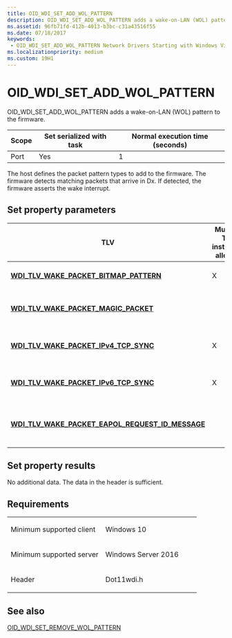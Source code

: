 ```yaml
---
title: OID_WDI_SET_ADD_WOL_PATTERN
description: OID_WDI_SET_ADD_WOL_PATTERN adds a wake-on-LAN (WOL) pattern to the firmware.
ms.assetid: 96fb71fd-412b-4013-b3bc-c31a43516f55
ms.date: 07/18/2017
keywords:
 - OID_WDI_SET_ADD_WOL_PATTERN Network Drivers Starting with Windows Vista
ms.localizationpriority: medium
ms.custom: 19H1
---
```


# OID\_WDI\_SET\_ADD\_WOL\_PATTERN


OID\_WDI\_SET\_ADD\_WOL\_PATTERN adds a wake-on-LAN (WOL) pattern to the firmware.

| Scope | Set serialized with task | Normal execution time (seconds) |
|-------|--------------------------|---------------------------------|
| Port  | Yes                      | 1                               |

 

The host defines the packet pattern types to add to the firmware. The firmware detects matching packets that arrive in Dx. If detected, the firmware asserts the wake interrupt.

## Set property parameters


| TLV                                                                                                              | Multiple TLV instances allowed | Optional | Description                                   |
|------------------------------------------------------------------------------------------------------------------|--------------------------------|----------|-----------------------------------------------|
| [**WDI\_TLV\_WAKE\_PACKET\_BITMAP\_PATTERN**](https://docs.microsoft.com/windows-hardware/drivers/network/wdi-tlv-wake-packet-bitmap-pattern)                       | X                              | X        | WOL pattern information.                      |
| [**WDI\_TLV\_WAKE\_PACKET\_MAGIC\_PACKET**](https://docs.microsoft.com/windows-hardware/drivers/network/wdi-tlv-wake-packet-magic-packet)                           |                                | X        | Pattern ID of the magic packet.               |
| [**WDI\_TLV\_WAKE\_PACKET\_IPv4\_TCP\_SYNC**](https://docs.microsoft.com/windows-hardware/drivers/network/wdi-tlv-wake-packet-ipv4-tcp-sync)                        | X                              | X        | WOL IPv4 TCP sync packet information.         |
| [**WDI\_TLV\_WAKE\_PACKET\_IPv6\_TCP\_SYNC**](https://docs.microsoft.com/windows-hardware/drivers/network/wdi-tlv-wake-packet-ipv6-tcp-sync)                        | X                              | X        | WOL IPv4 TCP sync packet information.         |
| [**WDI\_TLV\_WAKE\_PACKET\_EAPOL\_REQUEST\_ID\_MESSAGE**](https://docs.microsoft.com/windows-hardware/drivers/network/wdi-tlv-wake-packet-eapol-request-id-message) |                                | X        | WOL pattern ID of a EAPOL request ID message. |

 

## Set property results


No additional data. The data in the header is sufficient.

Requirements
------------

<table>
<colgroup>
<col width="50%" />
<col width="50%" />
</colgroup>
<tbody>
<tr class="odd">
<td><p>Minimum supported client</p></td>
<td><p>Windows 10</p></td>
</tr>
<tr class="even">
<td><p>Minimum supported server</p></td>
<td><p>Windows Server 2016</p></td>
</tr>
<tr class="odd">
<td><p>Header</p></td>
<td>Dot11wdi.h</td>
</tr>
</tbody>
</table>

## See also


[OID\_WDI\_SET\_REMOVE\_WOL\_PATTERN](oid-wdi-set-remove-wol-pattern.md)

 

 




